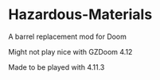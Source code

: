 # Hazardous-Materials
A barrel replacement mod for Doom

Might not play nice with GZDoom 4.12

Made to be played with 4.11.3